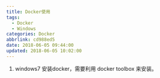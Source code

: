 ```yaml
---
title: Docker使用
tags:
  - Docker
  - Windows
categories: Docker
abbrlink: cd988ed5
date: 2018-06-05 09:44:00
updated: 2018-06-05 10:02:00
---
```


1. windows7 安装docker，需要利用 docker toolbox 来安装。